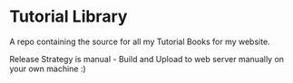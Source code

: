 # Tutorial Library

A repo containing the source for all my Tutorial Books for my website.

Release Strategy is manual - Build and Upload to web server manually on your own machine :)
